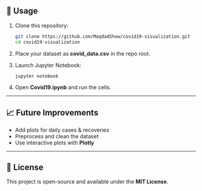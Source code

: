 ## 🚀 Usage

1. Clone this repository:

   ```bash
   git clone https://github.com/MaqdadShow/covid19-visualization.git
   cd covid19-visualization
   ```
2. Place your dataset as **covid_data.csv** in the repo root.
3. Launch Jupyter Notebook:

   ```bash
   jupyter notebook
   ```
4. Open **Covid19.ipynb** and run the cells.

---

## 📈 Future Improvements

* Add plots for daily cases & recoveries
* Preprocess and clean the dataset
* Use interactive plots with **Plotly**

---

## 📜 License

This project is open-source and available under the **MIT License**.

```
```
